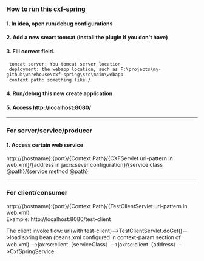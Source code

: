 ### How to run this cxf-spring

#### 1. In idea, open run/debug configurations
#### 2. Add a new smart tomcat (install the plugin if you don't have)
#### 3. Fill correct field.
     tomcat server: You tomcat server location
     deployment: the webapp location, such as F:\projects\my-github\warehouse\cxf-spring\src\main\webapp
     context path: something like /

#### 4. Run/debug this new create application

#### 5. Access http://localhost:8080/


---
### For server/service/producer
#### 1. Access certain web service
 
http://{hostname}:{port}/{Context Path}/{CXFServlet url-pattern in web.xml}/{address in jaxrs:sever configuration}/{service class @path}/{service method @path}
      
---
### For client/consumer

http://{hostname}:{port}/{Context Path}/{TestClientServlet url-pattern in web.xml} <br>
Example: http://localhost:8080/test-client

The client invoke flow:
url(with test-client)-->TestClientServlet.doGet()-->load spring bean (beans.xml configured in context-param section of web.xml)
-->jaxrsc:client（serviceClass）-->jaxrsc:client（address）->CxfSpringService


